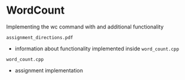 # WordCount
Implementing the wc command with and additional functionality

`assignment_directions.pdf`
- information about functionality implemented inside `word_count.cpp`

`word_count.cpp`
- assignment implementation
